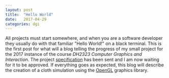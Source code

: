 ```yaml
---
layout: post
title:  "Hello World"
date:   2017-04-29
categories: dgi
---
```


All projects must start somewhere, and when you are a software developer they usually do with that familiar "Hello World!" on a black terminal.
This is the first post for what will a blog telling the progress of my small project for the 2017 instance of the course _DH2323 Computer Graphics and Interaction_. The project [specification]({{site.docs}}/dh2323-project-specs.pdf) has been sent and I am now waiting for it to be approved. If everything goes as expected, this blog will describe the creation of a cloth simulation using the [OpenGL](https://www.opengl.org/) graphics library.